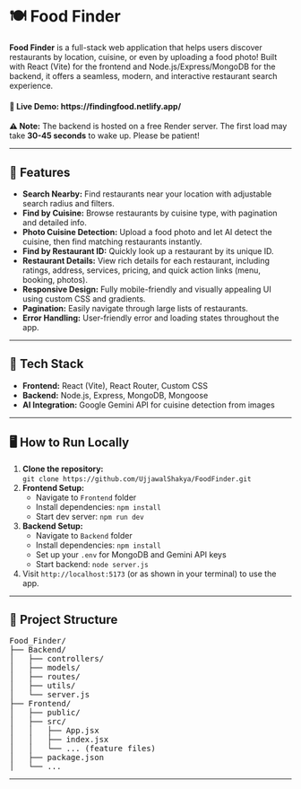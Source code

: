 <h1>🍽️ Food Finder</h1>

<p>
  <strong>Food Finder</strong> is a full-stack web application that helps users discover restaurants by location, cuisine, or even by uploading a food photo! Built with React (Vite) for the frontend and Node.js/Express/MongoDB for the backend, it offers a seamless, modern, and interactive restaurant search experience.
</p>
<h4>🔗 Live Demo: https://findingfood.netlify.app/ </h4>

<p>
  <strong>⚠️ Note:</strong> The backend is hosted on a free Render server. The first load may take <b>30-45 seconds</b> to wake up. Please be patient!
</p>

<hr />

<h2>🌟 Features</h2>
<ul>
  <li><strong>Search Nearby:</strong> Find restaurants near your location with adjustable search radius and filters.</li>
  <li><strong>Find by Cuisine:</strong> Browse restaurants by cuisine type, with pagination and detailed info.</li>
  <li><strong>Photo Cuisine Detection:</strong> Upload a food photo and let AI detect the cuisine, then find matching restaurants instantly.</li>
  <li><strong>Find by Restaurant ID:</strong> Quickly look up a restaurant by its unique ID.</li>
  <li><strong>Restaurant Details:</strong> View rich details for each restaurant, including ratings, address, services, pricing, and quick action links (menu, booking, photos).</li>
  <li><strong>Responsive Design:</strong> Fully mobile-friendly and visually appealing UI using custom CSS and gradients.</li>
  <li><strong>Pagination:</strong> Easily navigate through large lists of restaurants.</li>
  <li><strong>Error Handling:</strong> User-friendly error and loading states throughout the app.</li>
</ul>

<hr />

<h2>🚀 Tech Stack</h2>
<ul>
  <li><strong>Frontend:</strong> React (Vite), React Router, Custom CSS</li>
  <li><strong>Backend:</strong> Node.js, Express, MongoDB, Mongoose</li>
  <li><strong>AI Integration:</strong> Google Gemini API for cuisine detection from images</li>
</ul>

<hr />

<h2>🖥️ How to Run Locally</h2>
<ol>
  <li><strong>Clone the repository:</strong><br>
    <code>git clone https://github.com/UjjawalShakya/FoodFinder.git</code>
  </li>
  <li><strong>Frontend Setup:</strong>
    <ul>
      <li>Navigate to <code>Frontend</code> folder</li>
      <li>Install dependencies: <code>npm install</code></li>
      <li>Start dev server: <code>npm run dev</code></li>
    </ul>
  </li>
  <li><strong>Backend Setup:</strong>
    <ul>
      <li>Navigate to <code>Backend</code> folder</li>
      <li>Install dependencies: <code>npm install</code></li>
      <li>Set up your <code>.env</code> for MongoDB and Gemini API keys</li>
      <li>Start backend: <code>node server.js</code></li>
    </ul>
  </li>
  <li>Visit <code>http://localhost:5173</code> (or as shown in your terminal) to use the app.</li>
</ol>

<hr />

<h2>📂 Project Structure</h2>
<pre>
Food_Finder/
├── Backend/
│   ├── controllers/
│   ├── models/
│   ├── routes/
│   ├── utils/
│   └── server.js
├── Frontend/
│   ├── public/
│   ├── src/
│   │   ├── App.jsx
│   │   ├── index.jsx
│   │   └── ... (feature files)
│   ├── package.json
│   └── ... 
</pre>

<hr />
